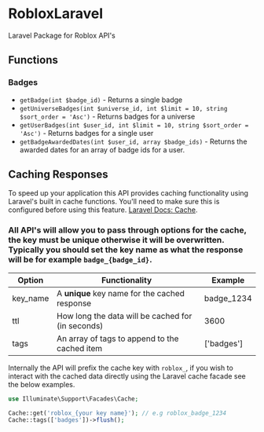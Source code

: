 # RobloxLaravel
Laravel Package for Roblox API's

## Functions

### Badges
* `getBadge(int $badge_id)` - Returns a single badge
* `getUniverseBadges(int $universe_id, int $limit = 10, string $sort_order = 'Asc')` - Returns badges for a universe
* `getUserBadges(int $user_id, int $limit = 10, string $sort_order = 'Asc')` - Returns badges for a single user
* `getBadgeAwardedDates(int $user_id, array $badge_ids)` - Returns the awarded dates for an array of badge ids for a user.

## Caching Responses
To speed up your application this API provides caching functionality using Laravel's built in cache functions. You'll need to make sure this is configured before using this feature. [Laravel Docs: Cache](https://laravel.com/docs/master/cache).
### All API's will allow you to pass through options for the cache, the key must be unique otherwise it will be overwritten. Typically you should set the key name as what the response will be for example ``badge_{badge_id}``.
| Option  | Functionality | Example             |
| ------------- | ------------- | ------------- |
| key_name  | A **unique** key name for the cached response  | badge_1234  |
| ttl | How long the data will be cached for (in seconds)  | 3600 |
|tags | An array of tags to append to the cached item | ['badges']
Internally the API will prefix the cache key with ``roblox_``, if you wish to interact with the cached data directly using the Laravel cache facade see the below examples.
```php
use Illuminate\Support\Facades\Cache;

Cache::get('roblox_{your key name}'); // e.g roblox_badge_1234
Cache::tags(['badges'])->flush();
```